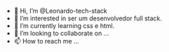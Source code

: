 - 👋 Hi, I’m @Leonardo-tech-stack
- 👀 I’m interested in ser um desenvolvedor full stack.
- 🌱 I’m currently learning  css e html.
- 💞️ I’m looking to collaborate on ...
- 📫 How to reach me ...

<!---
Leonardo-tech-stack/Leonardo-tech-stack is a ✨ special ✨ repository because its `README.md` (this file) appears on your GitHub profile.
You can click the Preview link to take a look at your changes.
--->
